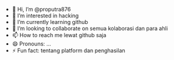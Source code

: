 - 👋 Hi, I’m @proputra876
- 👀 I’m interested in hacking 
- 🌱 I’m currently learning github
- 💞️ I’m looking to collaborate on semua kolaborasi dan para ahli
- 📫 How to reach me lewat github saja
- 😄 Pronouns: ...
- ⚡ Fun fact: tentang platform dan penghasilan 

<!---
proputra876/proputra876 is a ✨ special ✨ repository because its `README.md` (this file) appears on your GitHub profile.
You can click the Preview link to take a look at your changes.
--->
